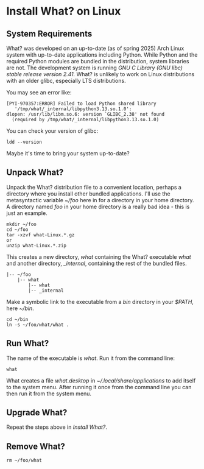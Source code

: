 # Install What? on Linux

## System Requirements

What? was developed on an up-to-date (as of spring 2025) Arch Linux system with up-to-date
applications including Python.  While Python and the required Python modules are bundled
in the distribution, system libraries are not.  The development system is running *GNU C
Library (GNU libc) stable release version 2.41.* What? is unlikely to work on Linux
distributions with an older glibc, especially LTS distributions.

You may see an error like:

```
[PYI-970357:ERROR] Failed to load Python shared library
   '/tmp/what/_internal/libpython3.13.so.1.0':
dlopen: /usr/lib/libm.so.6: version `GLIBC_2.38' not found 
  (required by /tmp/what/_internal/libpython3.13.so.1.0)
```
You can check your version of glibc:
```
ldd --version
```
Maybe it's time to bring your system up-to-date? 

## Unpack What?

Unpack the What? distribution file to a convenient location, perhaps a directory
where you install other bundled applications. I'll use the metasyntactic variable
*~/foo* here in for a directory in your home directory.
A directory named *foo* in your home directory is a really bad idea - this is just an example.
```
mkdir ~/foo
cd ~/foo
tar -xzvf what-Linux.*.gz
or
unzip what-Linux.*.zip

```
This creates a new directory, *what* containing the What? executable *what*
and another directory, *_internal*, containing the rest of the bundled files.

```
|-- ~/foo
    |-- what
        |-- what
        |-- _internal
```

Make a symbolic link to the executable from a *bin* directory in your *$PATH*, here *~/bin*.

```
cd ~/bin
ln -s ~/foo/what/what .
```

## Run What?
The name of the executable is *what*. Run it from the command line:

```
what
```
What creates a file *what.desktop* in
*~/.local/share/applications* to add itself to the system menu.
After running it once from the command line you can then run it
from the system menu. 

## Upgrade What?
Repeat the steps above in *Install What?*.

## Remove What?

```
rm ~/foo/what
```
